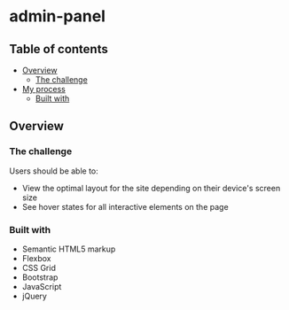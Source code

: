 # admin-panel

## Table of contents

- [Overview](#overview)
  - [The challenge](#the-challenge)
- [My process](#my-process)
  - [Built with](#built-with)

## Overview

### The challenge

Users should be able to:

- View the optimal layout for the site depending on their device's screen size
- See hover states for all interactive elements on the page

### Built with

- Semantic HTML5 markup
- Flexbox
- CSS Grid
- Bootstrap
- JavaScript
- jQuery

